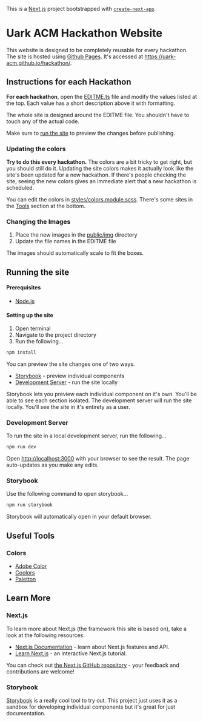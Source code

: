 This is a [Next.js](https://nextjs.org/) project bootstrapped with [`create-next-app`](https://github.com/vercel/next.js/tree/canary/packages/create-next-app).

# Uark ACM Hackathon Website
This website is designed to be completely reusable for every hackathon. The site is hosted using [Github Pages](https://pages.github.com/). It's accessed at https://uark-acm.github.io/hackathon/.

## Instructions for each Hackathon
**For each hackathon**, open the [EDITME.ts](EDITME.ts) file and modify the values listed at the top. Each value has a short description above it with formatting.

The whole site is designed around the EDITME file. You shouldn't have to touch any of the actual code.

Make sure to [run the site](#running-the-site) to preview the changes before publishing.

### Updating the colors
**Try to do this every hackathon.** The colors are a bit tricky to get right, but you should still do it. Updating the site colors makes it actually look like the site's been updated for a new hackathon. If there's people checking the site, seeing the new colors gives an immediate alert that a new hackathon is scheduled. 

You can edit the colors in [styles/colors.module.scss](styles/colors.module.scss). There's some sites in the [Tools](#color-sites) section at the bottom.

### Changing the Images
1. Place the new images in the [public/img](public/img) directory
2. Update the file names in the EDITME file

The images should automatically scale to fit the boxes.

## Running the site

#### Prerequisites
- [Node.js](https://nodejs.org/en/)

#### Setting up the site
1. Open terminal
2. Navigate to the project directory
3. Run the following...
```bash
npm install
```

You can preview the site changes one of two ways.

- [Storybook](#storybook) - preview individual components
- [Development Server](#development-server) - run the site locally

Storybook lets you preview each individual component on it's own. You'll be able to see each section isolated. The development server will run the site locally. You'll see the site in it's entirety as a user.

### Development Server
To run the site in a local development server, run the following...
```bash
npm run dev
```

Open [http://localhost:3000](http://localhost:3000) with your browser to see the result. The page auto-updates as you make any edits.

### Storybook
Use the following command to open storybook...
```bash
npm run storybook
```

Storybook will automatically open in your default browser.

## Useful Tools

### Colors
- [Adobe Color](https://color.adobe.com/)
- [Coolors](https://coolors.co/)
- [Paletton](https://www.paletton.com/)

## Learn More

### Next.js
To learn more about Next.js (the framework this site is based on), take a look at the following resources:

- [Next.js Documentation](https://nextjs.org/docs) - learn about Next.js features and API.
- [Learn Next.js](https://nextjs.org/learn) - an interactive Next.js tutorial.

You can check out [the Next.js GitHub repository](https://github.com/vercel/next.js/) - your feedback and contributions are welcome!

### Storybook
[Storybook](https://storybook.js.org/) is a really cool tool to try out. This project just uses it as a sandbox for developing individual components but it's great for just documentation.
